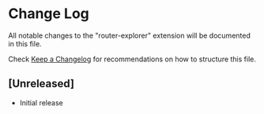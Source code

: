 # Change Log

All notable changes to the "router-explorer" extension will be documented in this file.

Check [Keep a Changelog](http://keepachangelog.com/) for recommendations on how to structure this file.

## [Unreleased]

- Initial release
